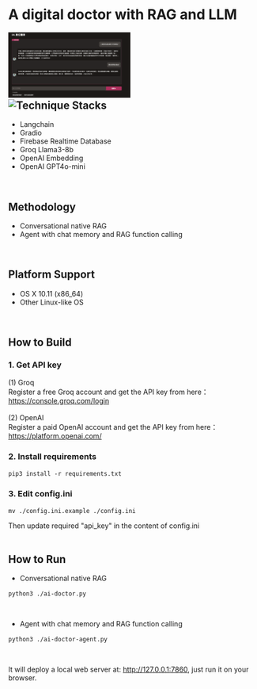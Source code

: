 <p align="center"><h1>A digital doctor with RAG and LLM</h1></p>
<div width="100%">
    <span style="float:left;"><img width="49%" src="./img/index.png"></span>
    <span style="float:left;"><img width="49%" src="./img/index.gif"></span>
</div>
<br/>

## Technique Stacks
- Langchain
- Gradio
- Firebase Realtime Database
- Groq Llama3-8b
- OpenAI Embedding
- OpenAI GPT4o-mini
<br/>

## Methodology
- Conversational native RAG
- Agent with chat memory and RAG function calling
<br/>

## Platform Support
- OS X 10.11 (x86_64)
- Other Linux-like OS
<br/>

## How to Build

### 1. Get API key
(1) Groq<br/>
Register a free Groq account and get the API key from here：<br/>
<a href="https://console.groq.com/login" target="_blank">https://console.groq.com/login</a>
<br/><br/>
(2) OpenAI<br/>
Register a paid OpenAI account and get the API key from here：<br/>
<a href="https://platform.openai.com/" target="_blank">https://platform.openai.com/</a>
<br/>

### 2. Install requirements
```
pip3 install -r requirements.txt
```

### 3. Edit config.ini
```
mv ./config.ini.example ./config.ini
```
Then update required "api_key" in the content of config.ini
<br/>
<br/>

## How to Run
- Conversational native RAG
```
python3 ./ai-doctor.py
```
<br/>

- Agent with chat memory and RAG function calling
```
python3 ./ai-doctor-agent.py
```
<br/>

It will deploy a local web server at: http://127.0.0.1:7860, just run it on your browser.
